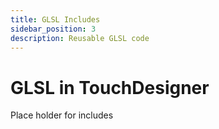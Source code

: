 ```yaml
---
title: GLSL Includes
sidebar_position: 3
description: Reusable GLSL code
---
```


# GLSL in TouchDesigner

Place holder for includes